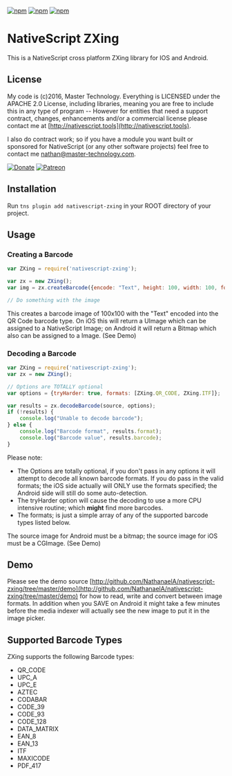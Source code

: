 [![npm](https://img.shields.io/npm/v/nativescript-zxing.svg)](https://www.npmjs.com/package/nativescript-zxing)
[![npm](https://img.shields.io/npm/l/nativescript-zxing.svg)](https://www.npmjs.com/package/nativescript-zxing)
[![npm](https://img.shields.io/npm/dt/nativescript-zxing.svg?label=npm%20d%2fls)](https://www.npmjs.com/package/nativescript-zxing)

# NativeScript ZXing

This is a NativeScript cross platform ZXing library for IOS and Android.

## License

My code is (c)2016, Master Technology.  Everything is LICENSED under the APACHE 2.0 License, including libraries, meaning you are free to include this in any type of program -- However for entities that need a support contract, changes, enhancements and/or a commercial license please contact me at [http://nativescript.tools](http://nativescript.tools).

I also do contract work; so if you have a module you want built or sponsored for NativeScript (or any other software projects) feel free to contact me [nathan@master-technology.com](mailto://nathan@master-technology.com).

[![Donate](https://img.shields.io/badge/Donate-PayPal-brightgreen.svg?style=plastic)](https://www.paypal.com/cgi-bin/webscr?cmd=_donations&business=HN8DDMWVGBNQL&lc=US&item_name=Nathanael%20Anderson&item_number=nativescript%2dzxing&no_note=1&no_shipping=1&currency_code=USD&bn=PP%2dDonationsBF%3ax%3aNonHosted)
[![Patreon](https://img.shields.io/badge/Pledge-Patreon-brightgreen.svg?style=plastic)](https://www.patreon.com/NathanaelA)

## Installation 

Run `tns plugin add nativescript-zxing` in your ROOT directory of your project.


## Usage

### Creating a Barcode
```js
var ZXing = require('nativescript-zxing');

var zx = new ZXing();
var img = zx.createBarcode({encode: "Text", height: 100, width: 100, format: ZXing.QR_CODE});

// Do something with the image
```
This creates a barcode image of 100x100 with the "Text" encoded into the QR Code barcode type.
On iOS this will return a UImage which can be assigned to a NativeScript Image; on Android it will return a Bitmap which also can be assigned to a Image. (See Demo)


### Decoding a Barcode
```js
var ZXing = require('nativescript-zxing');
var zx = new ZXing();

// Options are TOTALLY optional
var options = {tryHarder: true, formats: [ZXing.QR_CODE, ZXing.ITF]};

var results = zx.decodeBarcode(source, options);
if (!results) {
    console.log("Unable to decode barcode");
} else {
    console.log("Barcode format", results.format);
    console.log("Barcode value", results.barcode);
}

```
Please note:
* The Options are totally optional, if you don't pass in any options it will attempt to decode all known barcode formats.
If you do pass in the valid formats; the iOS side actually will ONLY use the formats specified; the Android side will still do some auto-detection.
* The tryHarder option will cause the decoding to use a more CPU intensive routine; which **might** find more barcodes.
* The formats; is just a simple array of any of the supported barcode types listed below.

The source image for Android must be a bitmap; the source image for iOS must be a CGImage. (See Demo)
 
 
## Demo
 
 Please see the demo source [http://github.com/NathanaelA/nativescript-zxing/tree/master/demo](http://github.com/NathanaelA/nativescript-zxing/tree/master/demo) for how to read, write and convert between image formats.
 In addition when you SAVE on Android it might take a few minutes before the media indexer will actually see the new image to put it in the image picker.
   

## Supported Barcode Types

ZXing supports the following Barcode types:
* QR_CODE
* UPC_A
* UPC_E
* AZTEC
* CODABAR
* CODE_39
* CODE_93
* CODE_128
* DATA_MATRIX
* EAN_8
* EAN_13
* ITF
* MAXICODE
* PDF_417


